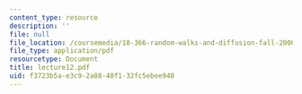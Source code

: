 ```yaml
---
content_type: resource
description: ''
file: null
file_location: /coursemedia/18-366-random-walks-and-diffusion-fall-2006/f3723b5ae3c92a8840f132fc5ebee940_lecture12.pdf
file_type: application/pdf
resourcetype: Document
title: lecture12.pdf
uid: f3723b5a-e3c9-2a88-40f1-32fc5ebee940
---
```

